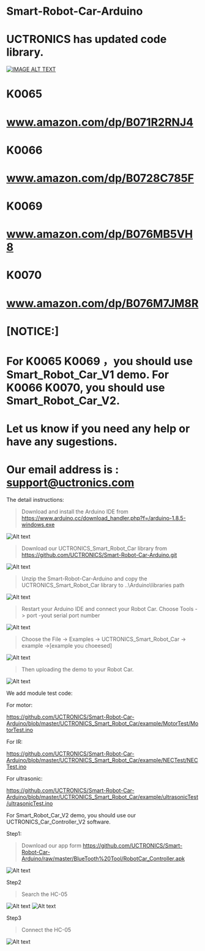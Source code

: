 # Smart-Robot-Car-Arduino

# UCTRONICS has updated code library.


[![IMAGE ALT TEXT](https://github.com/UCTRONICS/Smart-Robot-Car-Arduino/blob/master/imge/video.jpeg)](https://youtu.be/0FB7J-Qzcag "Smart Robot Car Installation")

# K0065 
# www.amazon.com/dp/B071R2RNJ4
# K0066 
# www.amazon.com/dp/B0728C785F
# K0069 
# www.amazon.com/dp/B076MB5VH8
# K0070 
# www.amazon.com/dp/B076M7JM8R

# [NOTICE:]

# For K0065 K0069 ，you should use Smart_Robot_Car_V1 demo. For K0066 K0070, you should use Smart_Robot_Car_V2.

# Let us know if you need any help or have any sugestions.

# Our email address is : support@uctronics.com

The  detail  instructions:

> Download and install the Arduino IDE from https://www.arduino.cc/download_handler.php?f=/arduino-1.8.5-windows.exe

![Alt text](https://github.com/UCTRONICS/Smart-Robot-Car-Arduino/blob/master/imge/1.jpeg)

> Download our UCTRONICS_Smart_Robot_Car library from https://github.com/UCTRONICS/Smart-Robot-Car-Arduino.git

![Alt text](https://github.com/UCTRONICS/Smart-Robot-Car-Arduino/blob/master/imge/6.jpeg)

> Unzip the Smart-Robot-Car-Arduino and copy the UCTRONICS_Smart_Robot_Car library to ..\Arduino\libraries path

![Alt text](https://github.com/UCTRONICS/Smart-Robot-Car-Arduino/blob/master/imge/5.jpeg)

> Restart your Arduino IDE and connect your Robot Car. Choose Tools -> port -yout serial port number

![Alt text](https://github.com/UCTRONICS/Smart-Robot-Car-Arduino/blob/master/imge/3.jpeg)

> Choose the File -> Examples -> UCTRONICS_Smart_Robot_Car -> example ->[example you choeesed] 

![Alt text](https://github.com/UCTRONICS/Smart-Robot-Car-Arduino/blob/master/imge/7.jpeg)

>Then uploading the demo to your Robot Car.

![Alt text](https://github.com/UCTRONICS/Smart-Robot-Car-Arduino/blob/master/imge/4.jpeg)


We add module test code:

For motor:

https://github.com/UCTRONICS/Smart-Robot-Car-Arduino/blob/master/UCTRONICS_Smart_Robot_Car/example/MotorTest/MotorTest.ino

For IR:

https://github.com/UCTRONICS/Smart-Robot-Car-Arduino/blob/master/UCTRONICS_Smart_Robot_Car/example/NECTest/NECTest.ino

For ultrasonic:

https://github.com/UCTRONICS/Smart-Robot-Car-Arduino/blob/master/UCTRONICS_Smart_Robot_Car/example/ultrasonicTest/ultrasonicTest.ino

For Smart_Robot_Car_V2 demo, you should use our UCTRONICS_Car_Controller_V2 software.

Step1:

> Download our app form https://github.com/UCTRONICS/Smart-Robot-Car-Arduino/raw/master/BlueTooth%20Tool/RobotCar_Controller.apk

![Alt text](https://github.com/UCTRONICS/Smart-Robot-Car-Arduino/blob/master/imge/8.jpeg)

Step2

> Search the HC-05 

![Alt text](https://github.com/UCTRONICS/Smart-Robot-Car-Arduino/blob/master/imge/9.jpeg)
![Alt text](https://github.com/UCTRONICS/Smart-Robot-Car-Arduino/blob/master/imge/10.jpeg)

Step3

> Connect the HC-05

![Alt text](https://github.com/UCTRONICS/Smart-Robot-Car-Arduino/blob/master/imge/11.jpeg)











 



















  










